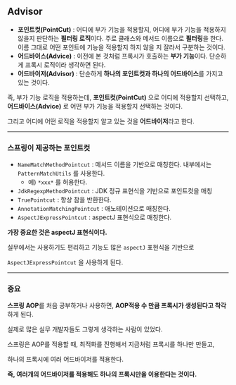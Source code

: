 ## Advisor

- **포인트컷(PointCut)** : 어디에 부가 기능을 적용할지, 어디에 부가 기능을 적용하지 않을지 판단하는 **필터링 로직**이다. 주로 클래스와 메서드 이름으로 **필터링**을 한다. 이름 그대로 어떤 포인트에 기능을 적용할지 하지 않을 지 잘라서 구분하는 것이다.
- **어드바이스(Advice)** : 이전에 본 것처럼 프록시가 호출하는 **부가 기능**이다. 단순하게 프록시 로직이라 생각하면 된다.
- **어드바이저(Advisor)** : 단순하게 **하나의 포인트컷과 하나의 어드바이스**를 가지고 있는 것이다.

즉, 부가 기능 로직을 적용하는데, **포인트컷(PointCut)** 으로 어디에 적용할지 선택하고, 
**어드바이스(Advice)** 로 어떤 부가 기능을 적용할지 선택하는 것이다.

그리고 어디에 어떤 로직을 적용할지 알고 있는 것을 **어드바이저**라고 한다.


---


### 스프링이 제공하는 포인트컷

- `NameMatchMethodPointcut` : 메서드 이름을 기반으로 매칭한다. 내부에서는 `PatternMatchUtils` 를 사용한다.
    - 예)  `*xxx*` 를 허용한다.
- `JdkRegexpMethodPointcut` : JDK 정규 표현식을 기반으로 포인트컷을 매칭
- `TruePointcut` : 항상 참을 반환한다.
- `AnnotationMatchingPointcut` : 애노테이션으로 매칭한다.
- `AspectJExpressPointcut` : aspectJ 표현식으로 매칭한다.

**가장 중요한 것은 aspectJ 표현식이다.**

실무에서는 사용하기도 편리하고 기능도 많은 `aspectJ` 표현식을 기반으로 

`AspectJExpressPointcut` 을 사용하게 된다.

---

### 중요

**스프링 AOP**를 처음 공부하거나 사용하면, **AOP적용 수 만큼 프록시가 생성된다고 착각**하게 된다. 

실제로 많은 실무 개발자들도 그렇게 생각하는 사람이 있었다.

스프링은 AOP를 적용할 때, 최적화를 진행해서 지금처럼 프록시를 하나만 만들고, 

하나의 프록시에 여러 어드바이저를 적용한다.

**즉, 여러개의 어드바이저를 적용해도 하나의 프록시만을 이용한다는 것이다.**
